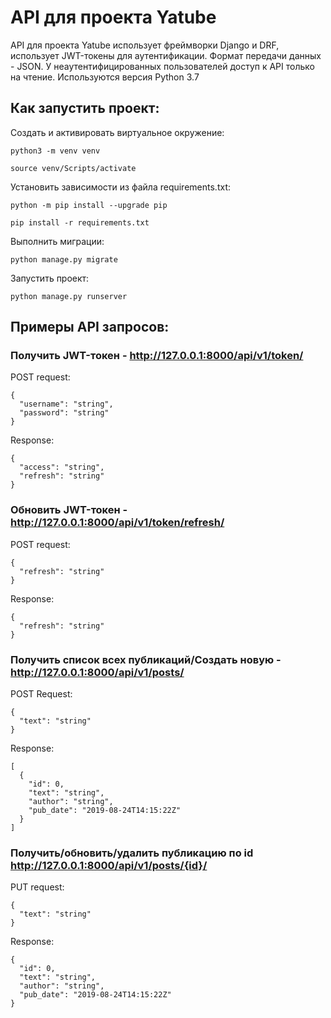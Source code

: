 # API для проекта Yatube

API для проекта Yatube использует фреймворки Django и DRF, использует JWT-токены для аутентификации.
Формат передачи данных - JSON.
У неаутентифицированных пользователей доступ к API только на чтение.
Используются версия Python 3.7

## Как запустить проект:

Создать и активировать виртуальное окружение:

```
python3 -m venv venv
```

```
source venv/Scripts/activate
```

Установить зависимости из файла requirements.txt:

```
python -m pip install --upgrade pip
```

```
pip install -r requirements.txt
```

Выполнить миграции:

```
python manage.py migrate
```

Запустить проект:

```
python manage.py runserver
```

## Примеры API запросов:

### Получить JWT-токен - http://127.0.0.1:8000/api/v1/token/

POST request:

```
{
  "username": "string",
  "password": "string"
}
```

Response:

```
{
  "access": "string",
  "refresh": "string"
}
```


### Обновить JWT-токен - http://127.0.0.1:8000/api/v1/token/refresh/

POST request:

```
{
  "refresh": "string"
}
```

Response:

```
{
  "refresh": "string"
}
```


### Получить список всех публикаций/Создать новую - http://127.0.0.1:8000/api/v1/posts/

POST Request:

```
{
  "text": "string"
}
```

Response:

```
[
  {
    "id": 0,
    "text": "string",
    "author": "string",
    "pub_date": "2019-08-24T14:15:22Z"
  }
]
```


### Получить/обновить/удалить публикацию по id http://127.0.0.1:8000/api/v1/posts/{id}/

PUT request:

```
{
  "text": "string"
}
```

Response:

```
{
  "id": 0,
  "text": "string",
  "author": "string",
  "pub_date": "2019-08-24T14:15:22Z"
}
```

